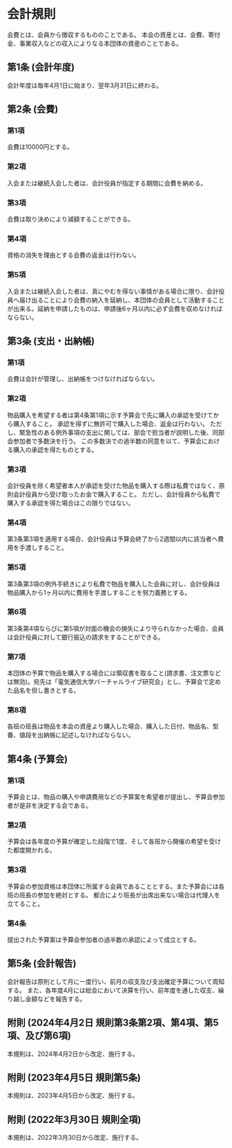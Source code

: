 # 会計規則

会費とは、会員から徴収するもののことである。 本会の資産とは、会費、寄付金、事業収入などの収入によりなる本団体の資産のことである。

## 第1条 (会計年度)

会計年度は毎年4月1日に始まり、翌年3月31日に終わる。

## 第2条 (会費)

### 第1項

会費は10000円とする。

### 第2項

入会または継続入会した者は、会計役員が指定する期間に会費を納める。

### 第3項

会費は取り決めにより減額することができる。

### 第4項

資格の消失を理由とする会費の返金は行わない。

### 第5項

入会または継続入会した者は、真にやむを得ない事情がある場合に限り、会計役員へ届け出ることにより会費の納入を延納し、本団体の会員として活動することが出来る。延納を申請したものは、申請後6ヶ月以内に必ず会費を収めなければならない。

## 第3条 (支出・出納帳)

### 第1項

会費は会計が管理し、出納帳をつけなければならない。

### 第2項

物品購入を希望する者は第4条第1項に示す予算会で先に購入の承認を受けてから購入すること。
承認を得ずに無許可で購入した場合、返金は行わない。
ただし、緊急性のある例外事項の支出に関しては、部会で担当者が説明した後、同部会参加者で多数決を行う。
この多数決での過半数の同意を以て、予算会における購入の承認を得たものとする。

### 第3項

会計役員を除く希望者本人が承認を受けた物品を購入する際は私費ではなく、原則会計役員から受け取ったお金で購入すること。
ただし、会計役員から私費で購入する承認を得た場合はこの限りではない。

### 第4項

第3条第3項を適用する場合、会計役員は予算会終了から2週間以内に該当者へ費用を手渡しすること。

### 第5項

第3条第3項の例外手続きにより私費で物品を購入した会員に対し、会計役員は物品購入から1ヶ月以内に費用を手渡しすることを努力義務とする。

### 第6項

第3条第4項ならびに第5項が対面の機会の損失により守られなかった場合、会員は会計役員に対して銀行振込の請求をすることができる。

### 第7項

本団体の予算で物品を購入する場合には領収書を取ること(請求書、注文票などは無効)。宛先は「電気通信大学バーチャルライブ研究会」とし、予算会で定めた品名を但し書きとする。

### 第8項

各班の班⻑は物品を本会の資産より購入した場合、購入した日付、物品名、型番、値段を出納帳に記述しなければならない。

## 第4条 (予算会)

### 第1項

予算会とは、物品の購入や申請費用などの予算案を希望者が提出し、予算会参加者が是非を決定する会である。

### 第2項

予算会は各年度の予算が確定した段階で1度、そして各班から開催の希望を受けた都度開かれる。

### 第3項

予算会の参加資格は本団体に所属する会員であることとする。また予算会には各班の班⻑の参加を絶対とする。
都合により班⻑が出席出来ない場合は代理人を立てること。

### 第4条

提出された予算案は予算会参加者の過半数の承認によって成立とする。

## 第5条 (会計報告)

会計報告は原則として月に一度行い、前月の収支及び支出確定予算について周知する。
また、各年度4月には総会において決算を行い、前年度を通した収支、繰り越し金額などを報告する。

## 附則 (2024年4月2日 規則第3条第2項、第4項、第5項、及び第6項)

本規則は、2024年4月2日から改定、施行する。

## 附則 (2023年4月5日 規則第5条)

本規則は、2023年4月5日から改定、施行する。

## 附則 (2022年3月30日 規則全項)

本規則は、2022年3月30日から改定、施行する。
